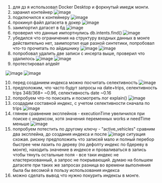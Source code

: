 1. для дз я использовал Docker Desktop и форкнутый имедж монги.
2. заранил контейнер
![image](https://github.com/turusov/db_hw1/assets/62646493/787e9164-0861-4052-94fe-0f5e8ce72243)
3. подключился к контейнеру
![image](https://github.com/turusov/db_hw1/assets/62646493/04f86d6a-d284-4c95-842d-dba9886b8a3f)
4. прокинул файл датасета в докер
![image](https://github.com/turusov/db_hw1/assets/62646493/8b3c0c50-1a82-45d8-ad99-fef1852546d8)
5. заимпортил датасет в бд
![image](https://github.com/turusov/db_hw1/assets/62646493/42cae9b8-bf69-49be-b023-7542117209b1)
6. проверил что данные импортнулись db.intents.find()
![image](https://github.com/turusov/db_hw1/assets/62646493/f7273b2b-abfc-4f9c-bb52-e8d6c3d6bcae)
7. убедился что ограничения на структуру входных данных в монге действительно нет, заимпортил еще разной синтетики, попробовал что-то прочитать по айдишнику
![image](https://github.com/turusov/db_hw1/assets/62646493/3920c29a-bb85-4217-9a2b-5d06825e0479)
![image](https://github.com/turusov/db_hw1/assets/62646493/b861047e-8768-4f84-b532-1ab27fa16fa5)
8. попробовал удалить две записи с инсерта выше, проверил что удалилось
![image](https://github.com/turusov/db_hw1/assets/62646493/04323ad7-bdef-425b-aa9e-42b68a9a56aa)
![image](https://github.com/turusov/db_hw1/assets/62646493/e38919b2-3a47-49b1-a2cc-dde3ec9e9cd8)
9. протестировал апдейт

![image](https://github.com/turusov/db_hw1/assets/62646493/2afb91d8-7422-4490-82ae-836aab245199)
![image](https://github.com/turusov/db_hw1/assets/62646493/fe7a9f06-4a86-4fde-8aeb-c961c2065d92)

10. перед созданием индекса можно посчитать селективность
![image](https://github.com/turusov/db_hw1/assets/62646493/5c894358-d8b9-45bf-9f85-d33f4c6e3d0f)
11. предположим, что часто будут запросы на date+trips,  селективность trips 348/368= ~0.96, селективность date ~0.16
12. попробуем что-то поискать и посмотреть лог explain()
![image](https://github.com/turusov/db_hw1/assets/62646493/63709777-9e1f-4f8d-ab55-5b894a940923)
13. создадим составной индекс, с учетом селективности сначала по trips 
![image](https://github.com/turusov/db_hw1/assets/62646493/9aa778dc-2621-4a50-8ea4-884996ad4627)
14. глянем сравнение эксплейнов - executionTime увеличился при поиске с индексом, хотя значения переменных works и needTime меньше
![image](https://github.com/turusov/db_hw1/assets/62646493/e698b892-efb0-4538-a3c5-04d6a3d2ec05)
15. попробуем потестить по другому ключу - "active_vehicles"
сравним два эксплейна, до создания индекса и после 
![image](https://github.com/turusov/db_hw1/assets/62646493/6f317802-c5f3-4f56-85d1-f78715575cec)
ситуация схожая.
рискну предположить что записей мало и полный перебор быстрее чем лазить по дереву (по дефолту индекс по бдереву в монге), находить значение в индексе и проваливаться в запись чтобы тянуть остальные поля - все таки индекс не кластеризованный, а запрос не покрывающий.
думаю на большем датасете при таких же запросах разница во времени выполняния была бы весомой в пользу использования индекса
16. можно сделать вывод что нужно покурить индексы в монге.

